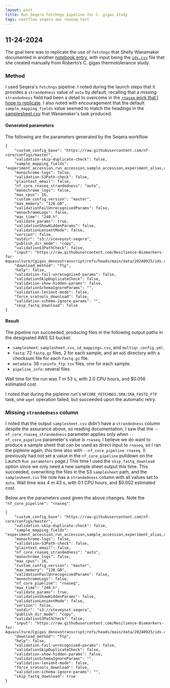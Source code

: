 ```yaml
---
layout: post
title: Run Seqera fetchngs pipeline for C. gigas study
tags: nextflow seqera aws rnaseq test
---
```


## 11-24-2024

The goal here was to replicate the use of `fetchngs` that Shelly Wanamaker documented in another [notebook entry](https://resilience-biomarkers-for-aquaculture.github.io/a-fetchNGSKlone/), with input being the [`ids.csv`](https://raw.githubusercontent.com/Resilience-Biomarkers-for-Aquaculture/Cgigas_denovotranscript/refs/heads/main/data/20240925/ids.csv) file that she created manually from Roberto’s C. gigas thermotolerance study.

### Method
I used Seqera's `fetchngs` pipeline. I noted during the launch steps that it provides a `strandedness` value of `auto` by default, recalling that a missing `strandedness` field had been a detail to overcome in the [`rnaseq` work that I hope to replicate](https://resilience-biomarkers-for-aquaculture.github.io/ES-RNAseq_with_reference_dataset1/). I also noted with encouragement that the default `sample_mapping_fields` value seemed to match the headings in the [samplesheet.csv](https://github.com/Resilience-Biomarkers-for-Aquaculture/Cgigas_denovotranscript/blob/main/analyses/20240925/samplesheet.csv) that Wanamaker's task produced.

#### Generated parameters
The following are the parameters generated by the Seqera workflow
```
{
    "custom_config_base": "https://raw.githubusercontent.com/nf-core/configs/master",
    "validation-skip-duplicate-check": false,
    "sample_mapping_fields": "experiment_accession,run_accession,sample_accession,experiment_alias,run_alias,sample_alias,experiment_title,sample_title,sample_description",
    "monochrome-logs": false,
    "validation-S3Path-check": false,
    "plaintext_email": false,
    "nf_core_rnaseq_strandedness": "auto",
    "monochrome_logs": false,
    "max_cpus": 16,
    "custom_config_version": "master",
    "max_memory": "128.GB",
    "validationFailUnrecognisedParams": false,
    "monochromeLogs": false,
    "max_time": "240.h",
    "validate_params": true,
    "validationShowHiddenParams": false,
    "validationLenientMode": false,
    "version": false,
    "outdir": "s3://steveyost-seqera",
    "publish_dir_mode": "copy",
    "validationS3PathCheck": false,
    "input": "https://raw.githubusercontent.com/Resilience-Biomarkers-for-Aquaculture/Cgigas_denovotranscript/refs/heads/main/data/20240925/ids.csv",
    "download_method": "ftp",
    "help": false,
    "validation-fail-unrecognised-params": false,
    "validationSkipDuplicateCheck": false,
    "validation-show-hidden-params": false,
    "validationSchemaIgnoreParams": "",
    "validation-lenient-mode": false,
    "force_sratools_download": false,
    "validation-schema-ignore-params": "",
    "skip_fastq_download": false
}
```

#### Result
The pipeline run succeeded, producing files in the following output paths in the designated AWS S3 bucket:
- `samplesheet`: `samplesheet.csv`, `id_mappings.csv`, and `multiqc_config.yml`.
- `fastq`: 72 `fastq.gz` files, 2 for each sample, and an `md5` directory with a checksum file for each `fastq.gz` file.
- `metadata`: 36 `runinfo_ftp.tsv` files, one for each sample.
- `pipeline_info`: several files

Wall time for the run was 7 m 53 s, with 2.0 CPU hours, and $0.056 estimated cost.

I noted that during the pipleine run's `NFCORE_FETCHNGS:SRA:SRA_FASTQ_FTP` task, one `wget` operation failed, but succeeded upon the automatic retry.

### Missing `strandedness` column
I noted that the output `samplesheet.csv` didn't have a `strandedness` column despite the assurance above, so reading documentation, I saw that the `--nf_core_rnaseq_strandedness` parameter applies only when `--nf_core_pipeline` parameter's value is `rnaseq`. I believe we do want to produce a sample sheet that can be used as direct input to `rnaseq`, so I ran the pipleine again, this time also with `--nf_core_pipeline rnaseq`. (I previously had not set a value in the `nf_core_pipeline` pulldown on the Launch `Run parameters` page.) This time I used the `skip_fastq_download` option since we only need a new sample sheet output this time. This succeeded, overwriting the files in the S3 `samplesheet` path, and the `samplesheet.csv` file now has a `strandedness` column with all values set to `auto`. Wall time was 4 m 43 s, with 0.1 CPU hours, and $0.002 estimated cost.

Below are the parameters used given the above changes. Note the `"nf_core_pipeline": "rnaseq"`:
```
{
    "custom_config_base": "https://raw.githubusercontent.com/nf-core/configs/master",
    "validation-skip-duplicate-check": false,
    "sample_mapping_fields": "experiment_accession,run_accession,sample_accession,experiment_alias,run_alias,sample_alias,experiment_title,sample_title,sample_description",
    "monochrome-logs": false,
    "validation-S3Path-check": false,
    "plaintext_email": false,
    "nf_core_rnaseq_strandedness": "auto",
    "monochrome_logs": false,
    "max_cpus": 16,
    "custom_config_version": "master",
    "max_memory": "128.GB",
    "validationFailUnrecognisedParams": false,
    "monochromeLogs": false,
    "nf_core_pipeline": "rnaseq",
    "max_time": "240.h",
    "validate_params": true,
    "validationShowHiddenParams": false,
    "validationLenientMode": false,
    "version": false,
    "outdir": "s3://steveyost-seqera",
    "publish_dir_mode": "copy",
    "validationS3PathCheck": false,
    "input": "https://raw.githubusercontent.com/Resilience-Biomarkers-for-Aquaculture/Cgigas_denovotranscript/refs/heads/main/data/20240925/ids.csv",
    "download_method": "ftp",
    "help": false,
    "validation-fail-unrecognised-params": false,
    "validationSkipDuplicateCheck": false,
    "validation-show-hidden-params": false,
    "validationSchemaIgnoreParams": "",
    "validation-lenient-mode": false,
    "force_sratools_download": false,
    "validation-schema-ignore-params": "",
    "skip_fastq_download": true
}
```

